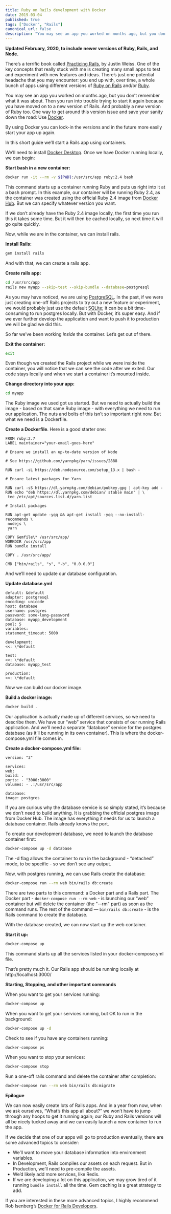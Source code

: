 ```yaml
---
title: Ruby on Rails development with Docker
date: 2019-03-04
published: true
tags: ["Docker", "Rails"]
canonical_url: false
description: "You may see an app you worked on months ago, but you don’t remember what it was about. Then you run into trouble trying to start it again because you have moved on to a new version of Rails. And probably a new version of Ruby too. One way to get around this version issue and save your sanity down the road: Use Docker."
---
```


**Updated February, 2020, to include newer versions of Ruby, Rails, and Node.**

There’s a terrific book called [Practicing Rails](https://www.justinweiss.com/practicing-rails/), by Justin Weiss. One of the key concepts that really stuck with me is creating many small apps to test and experiment with new features and ideas. There’s just one potential headache that you may encounter: you end up with, over time, a whole bunch of apps using different versions of [Ruby on Rails](https://rubyonrails.org/) and/or [Ruby](https://www.ruby-lang.org/).

You may see an app you worked on months ago, but you don’t remember what it was about. Then you run into trouble trying to start it again because you have moved on to a new version of Rails. And probably a new version of Ruby too. One way to get around this version issue and save your sanity down the road: Use [Docker](https://www.docker.com/).

By using Docker you can lock-in the versions and in the future more easily start your app up again.

In this short guide we’ll start a Rails app using containers.

We’ll need to install [Docker Desktop](https://www.docker.com/products/docker-desktop). Once we have Docker running locally, we can begin:

**Start bash in a new container:**

```bash
docker run -it --rm -v ${PWD}:/usr/src/app ruby:2.4 bash
```

This command starts up a container running Ruby and puts us right into it at a bash prompt. In this example, our container will be running Ruby 2.4, as the container was created using the official Ruby 2.4 image from [Docker Hub](https://hub.docker.com/_/ruby/). But we can specify whatever version you want.

If we don’t already have the Ruby 2.4 image locally, the first time you run this it takes some time. But it will then be cached locally, so next time it will go quite quickly.

Now, while we are in the container, we can install rails.

**Install Rails:**

```bash
gem install rails
```

And with that, we can create a rails app.

**Create rails app:**

```bash
cd /usr/src/app
rails new myapp --skip-test --skip-bundle --database=postgresql
```

As you may have noticed, we are using [PostgreSQL](https://www.postgresql.org/). In the past, if we were just creating one-off Rails projects to try out a new feature or experiment, we would probably just use the default [SQLite](https://www.sqlite.org/index.html); it can be a bit time-consuming to run postgres locally. But with Docker, it’s super easy. And if we ever further develop the application and want to push it to production we will be glad we did this.

So far we’ve been working _inside_ the container. Let’s get out of there.

**Exit the container:**

```bash
exit
```

Even though we created the Rails project while we were inside the container, you will notice that we can see the code after we exited. Our code stays locally and when we start a container it’s mounted inside.

**Change directory into your app:**

```bash
cd myapp
```

The Ruby image we used got us started. But we need to actually build the image - based on that same Ruby image - with everything we need to run our application. The nuts and bolts of this isn’t so important right now. But what we need is a Dockerfile.

**Create a Dockerfile**. Here is a good starter one:

```docker
FROM ruby:2.7
LABEL maintainer="your-email-goes-here"

# Ensure we install an up-to-date version of Node

# See https://github.com/yarnpkg/yarn/issues/2888

RUN curl -sL https://deb.nodesource.com/setup_13.x | bash -

# Ensure latest packages for Yarn

RUN curl -sS https://dl.yarnpkg.com/debian/pubkey.gpg | apt-key add -
RUN echo "deb https://dl.yarnpkg.com/debian/ stable main" | \
 tee /etc/apt/sources.list.d/yarn.list

# Install packages

RUN apt-get update -yqq && apt-get install -yqq --no-install-recommends \
 nodejs \
 yarn

COPY Gemfile\* /usr/src/app/
WORKDIR /usr/src/app
RUN bundle install

COPY . /usr/src/app/

CMD ["bin/rails", "s", "-b", "0.0.0.0"]

```

And we’ll need to update our database configuration.

**Update database.yml**

```docker
default: &default
adapter: postgresql
encoding: unicode
host: database
username: postgres
password: some-long-password
database: myapp_development
pool: 5
variables:
statement_timeout: 5000

development:
<<: \*default

test:
<<: \*default
database: myapp_test

production:
<<: \*default

```

Now we can build our docker image.

**Build a docker image:**

```bash
docker build .
```

Our application is actually made up of different services, so we need to describe them. We have our “web” service that consists of our running Rails application. And we’ll need a separate “database” service for the postgres database (as it’ll be running in its own container). This is where the docker-compose.yml file comes in.

**Create a docker-compose.yml file:**

```docker
version: "3"

services:
web:
build: .
ports: - "3000:3000"
volumes: - .:/usr/src/app

database:
image: postgres

```

If you are curious why the database service is so simply stated, it’s because we don’t need to build anything. It is grabbing the official postgres image from Docker Hub. The image has everything it needs for us to launch a database container. Rails already knows the port.

To create our development database, we need to launch the database container first:

```bash
docker-compose up -d database
```

The -d flag allows the container to run in the background - “detached” mode, to be specific - so we don’t see any output.

Now, with postgres running, we can use Rails create the database:

```bash
docker-compose run --rm web bin/rails db:create
```

There are two parts to this command: a Docker part and a Rails part. The Docker part - `docker-compose run --rm web` - is launching our “web” container but will delete the container (the "--rm" part) as soon as the command runs. The rest of the command — `bin/rails db:create` - is the Rails command to create the database.

With the database created, we can now start up the web container.

**Start it up:**

```bash
docker-compose up
```

This command starts up all the services listed in your docker-compose.yml file.

That’s pretty much it. Our Rails app should be running locally at http://localhost:3000/

**Starting, Stopping, and other important commands**

When you want to get your services running:

```bash
docker-compose up
```

When you want to get your services running, but OK to run in the background:

```bash
docker-compose up -d
```

Check to see if you have any containers running:

```bash
docker-compose ps
```

When you want to stop your services:

```bash
docker-compose stop
```

Run a one-off rails command and delete the container after completion:

```bash
docker-compose run --rm web bin/rails db:migrate
```

**Epilogue**

We can now easily create lots of Rails apps. And in a year from now, when we ask ourselves, “What’s this app all about?” we won’t have to jump through any hoops to get it running again; our Ruby and Rails versions will all be nicely tucked away and we can easily launch a new container to run the app.

If we decide that one of our apps will go to production eventually, there are some advanced topics to consider:

- We’ll want to move your database information into environment variables.
- In Development, Rails compiles our assets on each request. But in Production, we’ll need to pre-compile the assets.
- We’d likely add more services, like Redis.
- If we are developing a lot on this application, we may grow tired of it running `bundle install` all the time. Gem caching is a great strategy to add.

If you are interested in these more advanced topics, I highly recommend Rob Isenberg’s [Docker for Rails Developers](https://pragprog.com/book/ridocker/docker-for-rails-developers).
